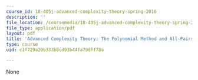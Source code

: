 ```yaml
---
course_id: 18-405j-advanced-complexity-theory-spring-2016
description: ''
file_location: /coursemedia/18-405j-advanced-complexity-theory-spring-2016/c1f729a20b333b8cd93b44fa79dff78a_MIT18_405JS16_PolynmalMethod.pdf
file_type: application/pdf
layout: pdf
title: 'Advanced Complexity Theory: The Polynomial Method and All-Pairs Shortest Paths'
type: course
uid: c1f729a20b333b8cd93b44fa79dff78a

---
```

None